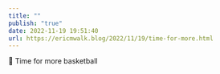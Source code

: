 ```yaml
---
title: ""
publish: "true"
date: 2022-11-19 19:51:40
url: https://ericmwalk.blog/2022/11/19/time-for-more.html
---
```

<div xmlns="http://www.w3.org/1999/xhtml">
<p>🏀 Time for more basketball </p>
</div>